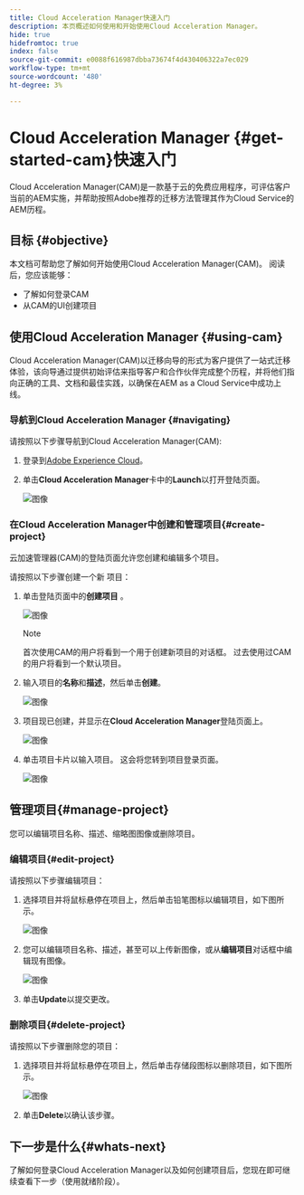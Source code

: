 ```yaml
---
title: Cloud Acceleration Manager快速入门
description: 本页概述如何使用和开始使用Cloud Acceleration Manager。
hide: true
hidefromtoc: true
index: false
source-git-commit: e0088f616987dbba73674f4d430406322a7ec029
workflow-type: tm+mt
source-wordcount: '480'
ht-degree: 3%

---
```



# Cloud Acceleration Manager {#get-started-cam}快速入门

Cloud Acceleration Manager(CAM)是一款基于云的免费应用程序，可评估客户当前的AEM实施，并帮助按照Adobe推荐的迁移方法管理其作为Cloud Service的AEM历程。

## 目标 {#objective}

本文档可帮助您了解如何开始使用Cloud Acceleration Manager(CAM)。 阅读后，您应该能够：

* 了解如何登录CAM
* 从CAM的UI创建项目

## 使用Cloud Acceleration Manager {#using-cam}

Cloud Acceleration Manager(CAM)以迁移向导的形式为客户提供了一站式迁移体验，该向导通过提供初始评估来指导客户和合作伙伴完成整个历程，并将他们指向正确的工具、文档和最佳实践，以确保在AEM as a Cloud Service中成功上线。

### 导航到Cloud Acceleration Manager {#navigating}

请按照以下步骤导航到Cloud Acceleration Manager(CAM):

1. 登录到[Adobe Experience Cloud](https://experience.adobe.com)。

1. 单击&#x200B;**Cloud Acceleration Manager**&#x200B;卡中的&#x200B;**Launch**&#x200B;以打开登陆页面。

   ![图像](/help/move-to-cloud-service/cloud-acceleration-manager/assets/cam-1.png)

### 在Cloud Acceleration Manager中创建和管理项目{#create-project}

云加速管理器(CAM)的登陆页面允许您创建和编辑多个项目。

请按照以下步骤创建一个新 项目：

1. 单击登陆页面中的&#x200B;**创建项目** 。

   ![图像](/help/move-to-cloud-service/cloud-acceleration-manager/assets/cam-2.png)

   >[!NOTE]
   >首次使用CAM的用户将看到一个用于创建新项目的对话框。 过去使用过CAM的用户将看到一个默认项目。

1. 输入项目的&#x200B;**名称**&#x200B;和&#x200B;**描述**，然后单击&#x200B;**创建**。

   ![图像](/help/move-to-cloud-service/cloud-acceleration-manager/assets/cam-3.png)

1. 项目现已创建，并显示在&#x200B;**Cloud Acceleration Manager**&#x200B;登陆页面上。

   ![图像](/help/move-to-cloud-service/cloud-acceleration-manager/assets/cam-landing.png)

1. 单击项目卡片以输入项目。 这会将您转到项目登录页面。

   ![图像](/help/move-to-cloud-service/cloud-acceleration-manager/assets/cam-5.png)

## 管理项目{#manage-project}

您可以编辑项目名称、描述、缩略图图像或删除项目。

### 编辑项目{#edit-project}

请按照以下步骤编辑项目：

1. 选择项目并将鼠标悬停在项目上，然后单击铅笔图标以编辑项目，如下图所示。

   ![图像](/help/move-to-cloud-service/cloud-acceleration-manager/assets/cam-4.png)

1. 您可以编辑项目名称、描述，甚至可以上传新图像，或从&#x200B;**编辑项目**&#x200B;对话框中编辑现有图像。

   ![图像](/help/move-to-cloud-service/cloud-acceleration-manager/assets/cam-edit.png)

1. 单击&#x200B;**Update**&#x200B;以提交更改。

### 删除项目{#delete-project}

请按照以下步骤删除您的项目：

1. 选择项目并将鼠标悬停在项目上，然后单击存储段图标以删除项目，如下图所示。

   ![图像](/help/move-to-cloud-service/cloud-acceleration-manager/assets/cam-4.png)

1. 单击&#x200B;**Delete**&#x200B;以确认该步骤。

## 下一步是什么{#whats-next}

了解如何登录Cloud Acceleration Manager以及如何创建项目后，您现在即可继续查看下一步（使用就绪阶段）。